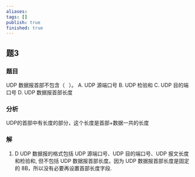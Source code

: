 ```yaml
---
aliases: 
tags: []
publish: true
finished: true
---
```

## 题3
### 题目
UDP 数据报首部不包含（ $\;$ ）。
A. UDP 源端口号 B. UDP 检验和
C. UDP 目的端口号 D. UDP 数据报首部长度
### 分析
UDP的首部中有长度的部分，这个长度是首部+数据一共的长度
### 解
1. D
UDP 数据报的格式包括 UDP 源端口号、UDP 目的端口号、UDP 报文长度和检验和, 但不包括 UDP 数据报首部长度。因为 UDP 数据报首部长度是固定的 8B，所以没有必要再设置首部长度字段.
